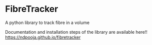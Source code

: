 FibreTracker
============

A python library to track fibre in a volume

Documentation and installation steps of the library are available here!! https://ndpooja.github.io/fibretracker

